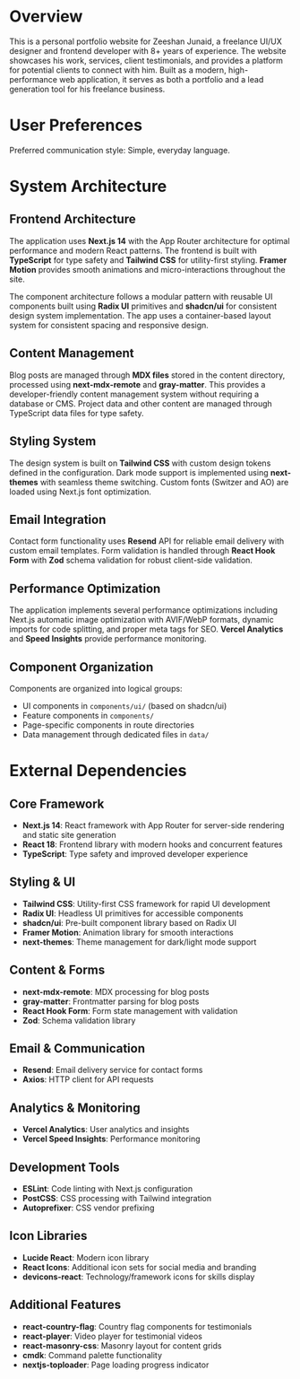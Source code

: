 # Overview

This is a personal portfolio website for Zeeshan Junaid, a freelance UI/UX designer and frontend developer with 8+ years of experience. The website showcases his work, services, client testimonials, and provides a platform for potential clients to connect with him. Built as a modern, high-performance web application, it serves as both a portfolio and a lead generation tool for his freelance business.

# User Preferences

Preferred communication style: Simple, everyday language.

# System Architecture

## Frontend Architecture
The application uses **Next.js 14** with the App Router architecture for optimal performance and modern React patterns. The frontend is built with **TypeScript** for type safety and **Tailwind CSS** for utility-first styling. **Framer Motion** provides smooth animations and micro-interactions throughout the site.

The component architecture follows a modular pattern with reusable UI components built using **Radix UI** primitives and **shadcn/ui** for consistent design system implementation. The app uses a container-based layout system for consistent spacing and responsive design.

## Content Management
Blog posts are managed through **MDX files** stored in the content directory, processed using **next-mdx-remote** and **gray-matter**. This provides a developer-friendly content management system without requiring a database or CMS. Project data and other content are managed through TypeScript data files for type safety.

## Styling System
The design system is built on **Tailwind CSS** with custom design tokens defined in the configuration. Dark mode support is implemented using **next-themes** with seamless theme switching. Custom fonts (Switzer and AO) are loaded using Next.js font optimization.

## Email Integration
Contact form functionality uses **Resend** API for reliable email delivery with custom email templates. Form validation is handled through **React Hook Form** with **Zod** schema validation for robust client-side validation.

## Performance Optimization
The application implements several performance optimizations including Next.js automatic image optimization with AVIF/WebP formats, dynamic imports for code splitting, and proper meta tags for SEO. **Vercel Analytics** and **Speed Insights** provide performance monitoring.

## Component Organization
Components are organized into logical groups:
- UI components in `components/ui/` (based on shadcn/ui)
- Feature components in `components/`
- Page-specific components in route directories
- Data management through dedicated files in `data/`

# External Dependencies

## Core Framework
- **Next.js 14**: React framework with App Router for server-side rendering and static site generation
- **React 18**: Frontend library with modern hooks and concurrent features
- **TypeScript**: Type safety and improved developer experience

## Styling & UI
- **Tailwind CSS**: Utility-first CSS framework for rapid UI development
- **Radix UI**: Headless UI primitives for accessible components
- **shadcn/ui**: Pre-built component library based on Radix UI
- **Framer Motion**: Animation library for smooth interactions
- **next-themes**: Theme management for dark/light mode support

## Content & Forms
- **next-mdx-remote**: MDX processing for blog posts
- **gray-matter**: Frontmatter parsing for blog posts
- **React Hook Form**: Form state management with validation
- **Zod**: Schema validation library

## Email & Communication
- **Resend**: Email delivery service for contact forms
- **Axios**: HTTP client for API requests

## Analytics & Monitoring
- **Vercel Analytics**: User analytics and insights
- **Vercel Speed Insights**: Performance monitoring

## Development Tools
- **ESLint**: Code linting with Next.js configuration
- **PostCSS**: CSS processing with Tailwind integration
- **Autoprefixer**: CSS vendor prefixing

## Icon Libraries
- **Lucide React**: Modern icon library
- **React Icons**: Additional icon sets for social media and branding
- **devicons-react**: Technology/framework icons for skills display

## Additional Features
- **react-country-flag**: Country flag components for testimonials
- **react-player**: Video player for testimonial videos
- **react-masonry-css**: Masonry layout for content grids
- **cmdk**: Command palette functionality
- **nextjs-toploader**: Page loading progress indicator